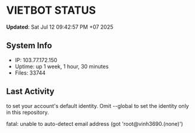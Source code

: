 # VIETBOT STATUS
**Updated**: Sat Jul 12 09:42:57 PM +07 2025

## System Info
- IP: 103.77.172.150
- Uptime: up 1 week, 1 hour, 30 minutes
- Files: 33744

## Last Activity

to set your account's default identity.
Omit --global to set the identity only in this repository.

fatal: unable to auto-detect email address (got 'root@vinh3690.(none)')
